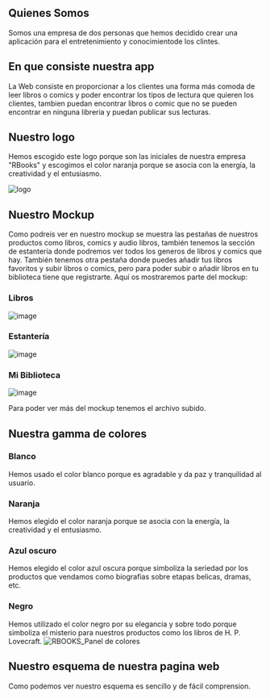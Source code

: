 ## Quienes Somos
Somos una empresa de dos personas que hemos decidido crear una aplicación para el entretenimiento y conocimientode los clintes.


## En que consiste nuestra app
La Web consiste en proporcionar a los clientes una forma más comoda de leer libros o comics y poder encontrar los tipos de lectura que quieren los clientes, tambien puedan encontrar libros o comic que no se pueden encontrar en ninguna libreria y puedan publicar sus lecturas. 


## Nuestro logo
Hemos escogido este logo porque son las iniciales de nuestra empresa "RBooks" y escogimos el color naranja porque se asocia con la energía, la creatividad y el entusiasmo.

![logo](https://github.com/user-attachments/assets/f5eef2c6-5696-4f00-be2d-d52c9c57c741)


## Nuestro Mockup
Como podreis ver en nuestro mockup se muestra las pestañas de nuestros productos como libros, comics y audio libros, también tenemos la sección de estantería donde podremos ver todos los generos de libros y comics que hay. También tenemos otra pestaña donde puedes añadir tus libros favoritos y subir libros o comics, pero para poder subir o añadir libros en tu biblioteca tiene que registrarte.
Aquí os mostraremos parte del mockup:

### Libros
![image](https://github.com/user-attachments/assets/5843927e-bd5c-4371-bea1-a17e168c8c1a)

### Estantería
![image](https://github.com/user-attachments/assets/98c872c3-0395-461c-a091-3221a877ee6e)

### Mi Biblioteca
![image](https://github.com/user-attachments/assets/dfec9607-3572-4459-9888-25231dcfbb84)

Para poder ver más del mockup tenemos el archivo subido.

## Nuestra gamma de colores
### Blanco
Hemos usado el color blanco porque es agradable y da paz y tranquilidad al usuario. 

### Naranja
Hemos elegido el color naranja porque se asocia con la energía, la creatividad y el entusiasmo.

### Azul oscuro
Hemos elegido el color azul oscura porque simboliza la seriedad por los productos que vendamos como biografias sobre etapas belicas, dramas, etc.

### Negro
Hemos utilizado el color negro por su elegancia y sobre todo porque simboliza el misterio para nuestros productos como los libros de H. P. Lovecraft.
![RBOOKS_Panel de colores](https://github.com/user-attachments/assets/31e1feab-92b2-4ff0-867c-8120417f4c86)


## Nuestro esquema de nuestra pagina web
Como podemos ver nuestro esquema es sencillo y de fácil comprension.
